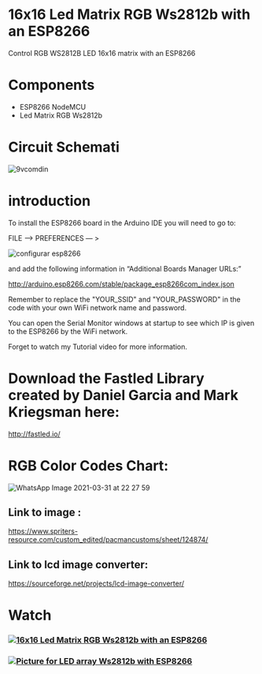 #  16x16 Led Matrix RGB Ws2812b with an ESP8266
 Control RGB WS2812B LED 16x16 matrix with an ESP8266

 # Components
 - ESP8266 NodeMCU
 - Led Matrix RGB Ws2812b
 

 # Circuit Schemati
 
![9vcomdin](https://user-images.githubusercontent.com/23202165/113362124-fd6f4b80-9323-11eb-9911-3c917ffece3e.png)
 
# introduction

To install the ESP8266 board in the Arduino IDE you will need to go to:

FILE –> PREFERENCES — >

![configurar esp8266](https://user-images.githubusercontent.com/23202165/113362053-d7e24200-9323-11eb-8370-84329c2f6070.png)

and add the following information in “Additional Boards Manager URLs:”

http://arduino.esp8266.com/stable/package_esp8266com_index.json 


Remember to replace the "YOUR_SSID" and "YOUR_PASSWORD" in the code with your own WiFi network name and password.


You can open the Serial Monitor windows at startup to see which IP is given to the ESP8266 by the WiFi network.

Forget to watch my Tutorial video for more information.

# Download the Fastled Library created by Daniel Garcia and Mark Kriegsman here:
http://fastled.io/

# RGB Color Codes Chart:
![WhatsApp Image 2021-03-31 at 22 27 59](https://user-images.githubusercontent.com/23202165/113362228-48895e80-9324-11eb-9995-83a5d8d9a56d.jpeg)
## Link to image :
https://www.spriters-resource.com/custom_edited/pacmancustoms/sheet/124874/

## Link to lcd image converter:
https://sourceforge.net/projects/lcd-image-converter/

# Watch

### [![16x16 Led Matrix RGB Ws2812b with an ESP8266](http://img.youtube.com/vi/vACho2CK-8M/0.jpg)](http://www.youtube.com/watch?v=vACho2CK-8M "Controle da matriz de led RGB WS2812B 16x16 com ESP8266")

### [![Picture for LED array Ws2812b with ESP8266](http://img.youtube.com/vi/hahnGPvC3-k/0.jpg)](http://www.youtube.com/watch?v=hahnGPvC3-k "Imagens para matriz de LED Ws2812b com ESP8266")
